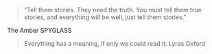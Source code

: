 > “Tell them stories. They need the truth. You must tell them true stories, and everything will be well, just tell them stories.”

The Amber SPYGLASS

> Everything has a meaning, if only we could read it.
Lyras Oxford

